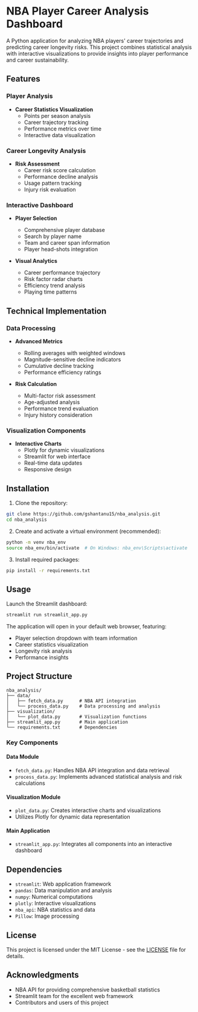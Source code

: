 # NBA Player Career Analysis Dashboard

A Python application for analyzing NBA players' career trajectories and predicting career longevity risks. This project combines statistical analysis with interactive visualizations to provide insights into player performance and career sustainability.

## Features

### Player Analysis
- **Career Statistics Visualization**
  - Points per season analysis
  - Career trajectory tracking
  - Performance metrics over time
  - Interactive data visualization

### Career Longevity Analysis
- **Risk Assessment**
  - Career risk score calculation
  - Performance decline analysis
  - Usage pattern tracking
  - Injury risk evaluation

### Interactive Dashboard
- **Player Selection**
  - Comprehensive player database
  - Search by player name
  - Team and career span information
  - Player head-shots integration

- **Visual Analytics**
  - Career performance trajectory
  - Risk factor radar charts
  - Efficiency trend analysis
  - Playing time patterns

## Technical Implementation

### Data Processing
- **Advanced Metrics**
  - Rolling averages with weighted windows
  - Magnitude-sensitive decline indicators
  - Cumulative decline tracking
  - Performance efficiency ratings

- **Risk Calculation**
  - Multi-factor risk assessment
  - Age-adjusted analysis
  - Performance trend evaluation
  - Injury history consideration

### Visualization Components
- **Interactive Charts**
  - Plotly for dynamic visualizations
  - Streamlit for web interface
  - Real-time data updates
  - Responsive design

## Installation

1. Clone the repository:
```bash
git clone https://github.com/gshantanu15/nba_analysis.git
cd nba_analysis
```

2. Create and activate a virtual environment (recommended):
```bash
python -m venv nba_env
source nba_env/bin/activate  # On Windows: nba_env\Scripts\activate
```

3. Install required packages:
```bash
pip install -r requirements.txt
```

## Usage

Launch the Streamlit dashboard:
```bash
streamlit run streamlit_app.py
```

The application will open in your default web browser, featuring:
- Player selection dropdown with team information
- Career statistics visualization
- Longevity risk analysis
- Performance insights

## Project Structure

```
nba_analysis/
├── data/
│   ├── fetch_data.py      # NBA API integration
│   └── process_data.py    # Data processing and analysis
├── visualization/
│   └── plot_data.py       # Visualization functions
├── streamlit_app.py       # Main application
└── requirements.txt       # Dependencies
```

### Key Components

#### Data Module
- `fetch_data.py`: Handles NBA API integration and data retrieval
- `process_data.py`: Implements advanced statistical analysis and risk calculations

#### Visualization Module
- `plot_data.py`: Creates interactive charts and visualizations
- Utilizes Plotly for dynamic data representation

#### Main Application
- `streamlit_app.py`: Integrates all components into an interactive dashboard

## Dependencies

- `streamlit`: Web application framework
- `pandas`: Data manipulation and analysis
- `numpy`: Numerical computations
- `plotly`: Interactive visualizations
- `nba_api`: NBA statistics and data
- `Pillow`: Image processing

## License

This project is licensed under the MIT License - see the [LICENSE](LICENSE) file for details.

## Acknowledgments

- NBA API for providing comprehensive basketball statistics
- Streamlit team for the excellent web framework
- Contributors and users of this project